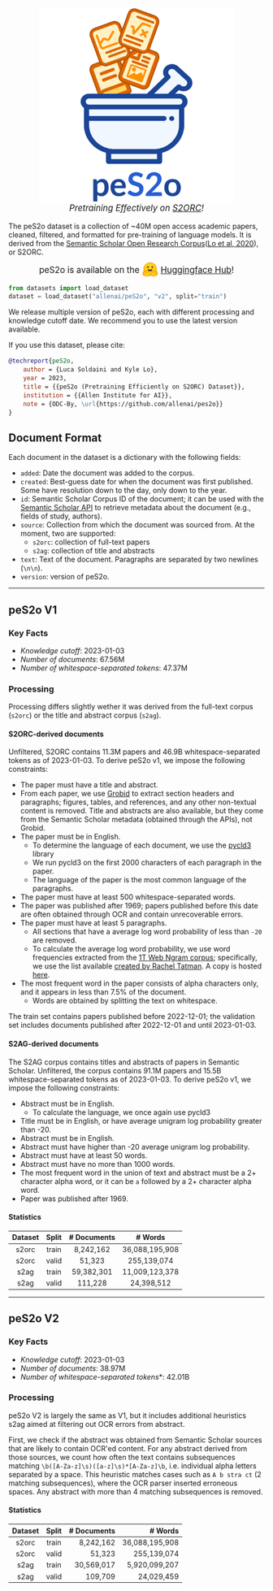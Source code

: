 <p align="center" style="margin-top: -2em">
<img src="res/logo.png" alt="peS2o logo. It's a picure of a mortar and pestle with documents flying in." width=384px height=auto>
</p>
<p align="center" style="font-size: 1.2em; margin-top: -1em"><i>Pretraining Effectively on <a href="https://github.com/allenai/s2orc">S2ORC</a>!</i></p>


The peS2o dataset is a collection of ~40M open access academic papers,
cleaned, filtered, and formatted for pre-training of language models. It is derived from
the [Semantic Scholar Open Research Corpus][2]([Lo et al, 2020][1]), or S2ORC.

<p align="center" style="font-size: 1.2em;">peS2o is available on the <span><img src="res/hf-logo.png" width=auto height=30px style="margin: -8px auto;"></span> <a href="https://huggingface.co/datasets/allenai/pes2o">Huggingface Hub</a>!</p>


```python
from datasets import load_dataset
dataset = load_dataset("allenai/peS2o", "v2", split="train")
```

We release multiple version of peS2o, each with different processing and knowledge cutoff
date. We recommend you to use the latest version available.

If you use this dataset, please cite:

```bibtex
@techreport{peS2o,
    author = {Luca Soldaini and Kyle Lo},
    year = 2023,
    title = {{peS2o (Pretraining Efficiently on S2ORC) Dataset}},
    institution = {{Allen Institute for AI}},
    note = {ODC-By, \url{https://github.com/allenai/pes2o}}
}
```

## Document Format

Each document in the dataset is a dictionary with the following fields:

- `added`: Date the document was added to the corpus.
- `created`: Best-guess date for when the document was first published. Some have resolution down to the day, only down to the year.
- `id`: Semantic Scholar Corpus ID of the document; it can be used with the [Semantic Scholar API](https://api.semanticscholar.org/) to retrieve metadata about the document (e.g., fields of study, authors).
- `source`: Collection from which the document was sourced from. At the moment, two are supported:
  - `s2orc`: collection of full-text papers
  - `s2ag`: collection of title and abstracts
- `text`: Text of the document. Paragraphs are separated by two newlines (`\n\n`).
- `version`: version of peS2o.

------

## peS2o V1

### Key Facts

- *Knowledge cutoff*: 2023-01-03
- *Number of documents*: 67.56M
- *Number of whitespace-separated tokens*: 47.37M

### Processing

Processing differs slightly wether it was derived from the full-text corpus (`s2orc`) or the title and abstract corpus (`s2ag`).

#### S2ORC-derived documents

Unfiltered, S2ORC contains 11.3M papers and 46.9B whitespace-separated tokens as of 2023-01-03. To derive peS2o v1, we impose the following constraints:

- The paper must have a title and abstract.
- From each paper, we use [Grobid](https://github.com/kermitt2/grobid) to extract section headers and paragraphs; figures, tables, and references, and any other non-textual content is removed. Title and abstracts are also available, but they come from the Semantic Scholar metadata (obtained through the APIs), not Grobid.
- The paper must be in English.
  - To determine the language of each document, we use the [pycld3](https://github.com/bsolomon1124/pycld3) library
  - We run pycld3 on the first 2000 characters of each paragraph in the paper.
  - The language of the paper is the most common language of the paragraphs.
- The paper must have at least 500 whitespace-separated words.
- The paper was published after 1969; papers published before this date are often obtained through OCR and contain unrecoverable errors.
- The paper must have at least 5 paragraphs.
  - All sections that have a average log word probability of less than `-20` are removed.
  - To calculate the average log word probability, we use word frequencies extracted from the [1T Web Ngram corpus](https://catalog.ldc.upenn.edu/LDC2006T13); specifically, we use the list available [created by Rachel Tatman](https://www.kaggle.com/datasets/rtatman/english-word-frequency). A copy is hosted [here](https://ai2-s2-research-public.s3-us-west-2.amazonaws.com/lucas/google-1T-unigram/unigram_freq.csv).
- The most frequent word in the paper consists of alpha characters only, and it appears in less than 7.5% of the document.
  - Words are obtained by splitting the text on whitespace.

The train set contains papers published before 2022-12-01;
the validation set includes documents published after 2022-12-01 and until 2023-01-03.

#### S2AG-derived documents

The S2AG corpus contains titles and abstracts of papers in Semantic Scholar.
Unfiltered, the corpus contains 91.1M papers and 15.5B whitespace-separated tokens as of 2023-01-03. To derive peS2o v1, we impose the following constraints:

- Abstract must be in English.
  - To calculate the language, we once again use pycld3
- Title must be in English, or have average unigram log probability greater than -20.
- Abstract must be in English.
- Abstract must have higher than -20 average unigram log probability.
- Abstract must have at least 50 words.
- Abstract must have no more than 1000 words.
- The most frequent word in the union of text and abstract must be a 2+ character alpha word, or it can be `a` followed by a 2+ character alpha word.
- Paper was published after 1969.

#### Statistics

| Dataset | Split   | # Documents | # Words        |
|:-------:|:-------:|:-----------:|:--------------:|
|s2orc    | train   | 8,242,162   | 36,088,195,908 |
|s2orc    | valid   | 51,323      | 255,139,074    |
|s2ag     | train   | 59,382,301  | 11,009,123,378 |
|s2ag     | valid   | 111,228     | 24,398,512     |


------

## peS2o V2


### Key Facts

- *Knowledge cutoff*: 2023-01-03
- *Number of documents*: 38.97M
- *Number of whitespace-separated tokens**: 42.01B

### Processing

peS2o V2 is largely the same as V1, but it includes additional heuristics s2ag aimed at filtering out OCR errors from abstract.

First, we check if the abstract was obtained from Semantic Scholar sources that are likely to contain OCR'ed content. For any abstract derived from those sources, we count how often the text contains subsequences matching `\b([A-Za-z]\s)([a-z]\s)*[A-Za-z]\b`, i.e. individual alpha letters separated by a space. This heuristic matches cases such as `A b stra ct` (2 matching subsequences), where the OCR parser inserted erroneous spaces.
Any abstract with more than 4 matching subsequences is removed.


#### Statistics

| Dataset | Split | # Documents | # Words        |
|:-------:|:-----:|------------:|---------------:|
| s2orc   | train |  8,242,162  | 36,088,195,908 |
| s2orc   | valid |     51,323  |    255,139,074 |
| s2ag    | train | 30,569,017  |  5,920,099,207 |
| s2ag    | valid |    109,709  |     24,029,459 |

[1]: https://aclanthology.org/2020.acl-main.447/
[2]: https://github.com/allenai/s2orc
